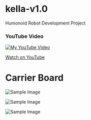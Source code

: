 # kella-v1.0
 Humonoid Robot Development Project

 ### YouTube Video

[![My YouTube Video](http://img.youtube.com/vi/laG0K3bYE8s/0.jpg)](https://www.youtube.com/watch?v=laG0K3bYE8s)

[Watch on YouTube](https://www.youtube.com/watch?v=laG0K3bYE8s)

# Carrier Board 

![Sample Image]([images/example.png](https://github.com/gayanbrahmanage/kella-v1.0/blob/main/KELLA%20PCB/ESP32KiCAD/Circuit.PNG))

![Sample Image](images/example.png)

![Sample Image](images/example.png)

